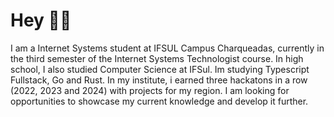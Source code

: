 # Hey 👋🏻

I am a Internet Systems student at IFSUL Campus Charqueadas, currently in the third semester of the Internet Systems Technologist course. In high school, I also studied Computer Science at IFSul. Im studying Typescript Fullstack, Go and Rust. In my institute, i earned three hackatons in a row (2022, 2023 and 2024) with projects for my region. I am looking for opportunities to showcase my current knowledge and develop it further. 



